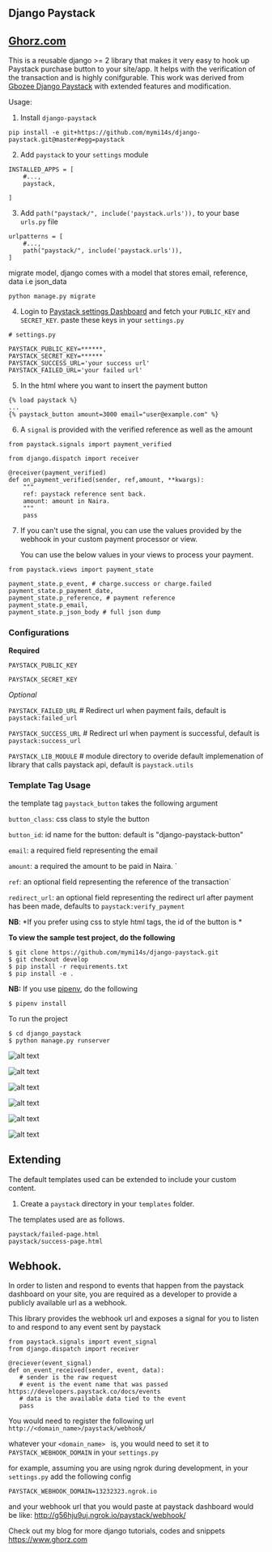 ## Django Paystack

## <a href="https://www.ghorz.com">Ghorz.com</a>

This is a reusable django >= 2 library that makes it very easy to hook up Paystack purchase button to your site/app. It helps with the verification of the transaction and is highly conifgurable. This work was derived from <a href="https://github.com/gbozee/django-paystack">Gbozee Django Paystack</a> with extended features and modification.

Usage:

1. Install `django-paystack`
```
pip install -e git+https://github.com/mymi14s/django-paystack.git@master#egg=paystack
```

2. Add `paystack` to your `settings` module
```
INSTALLED_APPS = [
    #...,
    paystack,

]
```

3. Add `path("paystack/", include('paystack.urls')),` to your base `urls.py` file
```
urlpatterns = [
    #...,
    path("paystack/", include('paystack.urls')),
]
```
  migrate model, django comes with a model that stores email, reference, data i.e json_data

  ```
  python manage.py migrate
  ```

4. Login to [Paystack settings Dashboard](https://dashboard.paystack.com/#/settings/developer) and fetch your `PUBLIC_KEY` and `SECRET_KEY`. paste these keys in your `settings.py`

```
# settings.py

PAYSTACK_PUBLIC_KEY=******,
PAYSTACK_SECRET_KEY=******
PAYSTACK_SUCCESS_URL='your success url'
PAYSTACK_FAILED_URL='your failed url'
```



5. In the html where you want to insert the payment button

```
{% load paystack %}
...
{% paystack_button amount=3000 email="user@example.com" %}

```

6. A `signal` is provided with the verified  reference as well as the amount

```
from paystack.signals import payment_verified

from django.dispatch import receiver

@receiver(payment_verified)
def on_payment_verified(sender, ref,amount, **kwargs):
    """
    ref: paystack reference sent back.
    amount: amount in Naira.
    """
    pass
```

7. If you can't use the signal, you can use the values provided by the webhook in your
   custom payment processor or view.

   You can use the below values in your views to process your payment.
```
from paystack.views import payment_state

payment_state.p_event, # charge.success or charge.failed
payment_state.p_payment_date,
payment_state.p_reference, # payment reference
payment_state.p_email,
payment_state.p_json_body # full json dump
```

### Configurations

**Required**

`PAYSTACK_PUBLIC_KEY`

`PAYSTACK_SECRET_KEY`

_Optional_

`PAYSTACK_FAILED_URL` # Redirect url when payment fails, default is `paystack:failed_url`

`PAYSTACK_SUCCESS_URL` # Redirect url when payment is successful, default is `paystack:success_url`

`PAYSTACK_LIB_MODULE` # module directory to overide default implemenation of library that calls paystack api, default is `paystack.utils`


### Template Tag Usage

the template tag `paystack_button` takes the following argument

`button_class`: css class to style the button

`button_id`: id name for the button: default is "django-paystack-button"

`email`: a required field representing the email

`amount`: a required the amount to be paid in Naira. `

`ref`: an optional field representing the reference of the transaction`

`redirect_url`: an optional field representing the redirect url after payment has been made, defaults to `paystack:verify_payment`

**NB**: *If you prefer using css to style html tags, the id of the button is *


**To view the sample test project, do the following**
```
$ git clone https://github.com/mymi14s/django-paystack.git
$ git checkout develop
$ pip install -r requirements.txt
$ pip install -e .

```

**NB:** If you use [pipenv](), do the following
```
$ pipenv install

```

To run the project
```
$ cd django_paystack
$ python manage.py runserver

```

![alt text](./photo/paypage.png)


![alt text](./photo/paystack.png)


![alt text](./photo/paystacksuccess.png)


![alt text](./photo/paymentsuccess.png)


![alt text](./photo/adminhistorylisting.png)


![alt text](./photo/adminhistorydetail.png)


## Extending
The default templates used can be extended to include your custom content.

1. Create a `paystack` directory in your `templates` folder.

The templates used are as follows.

```
paystack/failed-page.html
paystack/success-page.html
```

## Webhook.
In order to listen and respond to events that happen from the paystack dashboard on your site, you are required as a developer to provide a publicly available url as a webhook.

This library provides the webhook url and exposes a signal for you to listen to and respond to any event sent by paystack

```
from paystack.signals import event_signal
from django.dispatch import receiver

@reciever(event_signal)
def on_event_received(sender, event, data):
   # sender is the raw request
   # event is the event name that was passed https://developers.paystack.co/docs/events
   # data is the available data tied to the event
   pass
```

You would need to register the following url
`http://<domain_name>/paystack/webhook/`

whatever your `<domain_name> ` is, you would need to set it to `PAYSTACK_WEBHOOK_DOMAIN` in your `settings.py`

for example, assuming you are using ngrok during development, in your `settings.py` add the following config

```
PAYSTACK_WEBHOOK_DOMAIN=13232323.ngrok.io
```

and your webhook url that you would paste at paystack dashboard would be like:
http://g56hju9uj.ngrok.io/paystack/webhook/

Check out my blog for more django tutorials, codes and snippets https://www.ghorz.com
